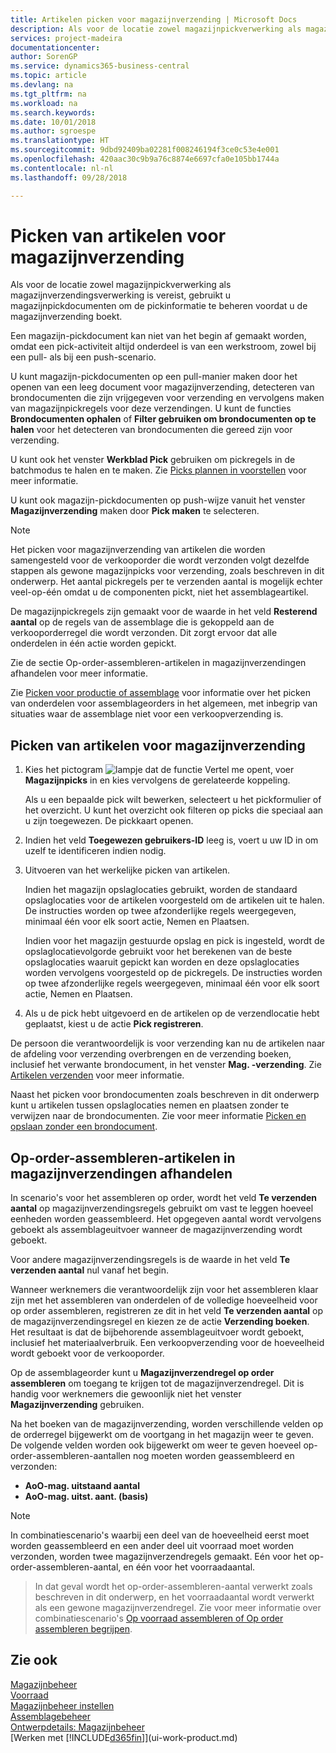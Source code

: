 ```yaml
---
title: Artikelen picken voor magazijnverzending | Microsoft Docs
description: Als voor de locatie zowel magazijnpickverwerking als magazijnverzendingsverwerking is vereist, gebruikt u magazijnpickdocumenten om de pickinformatie te beheren voordat u de magazijnverzending boekt.
services: project-madeira
documentationcenter: 
author: SorenGP
ms.service: dynamics365-business-central
ms.topic: article
ms.devlang: na
ms.tgt_pltfrm: na
ms.workload: na
ms.search.keywords: 
ms.date: 10/01/2018
ms.author: sgroespe
ms.translationtype: HT
ms.sourcegitcommit: 9dbd92409ba02281f008246194f3ce0c53e4e001
ms.openlocfilehash: 420aac30c9b9a76c8874e6697cfa0e105bb1744a
ms.contentlocale: nl-nl
ms.lasthandoff: 09/28/2018

---
```

# <a name="pick-items-for-warehouse-shipment"></a>Picken van artikelen voor magazijnverzending
Als voor de locatie zowel magazijnpickverwerking als magazijnverzendingsverwerking is vereist, gebruikt u magazijnpickdocumenten om de pickinformatie te beheren voordat u de magazijnverzending boekt.  

Een magazijn-pickdocument kan niet van het begin af gemaakt worden, omdat een pick-activiteit altijd onderdeel is van een werkstroom, zowel bij een pull- als bij een push-scenario.  

U kunt magazijn-pickdocumenten op een pull-manier maken door het openen van een leeg document voor magazijnverzending, detecteren van brondocumenten die zijn vrijgegeven voor verzending en vervolgens maken van magazijnpickregels voor deze verzendingen. U kunt de functies **Brondocumenten ophalen** of **Filter gebruiken om brondocumenten op te halen** voor het detecteren van brondocumenten die gereed zijn voor verzending.

U kunt ook het venster **Werkblad Pick** gebruiken om pickregels in de batchmodus te halen en te maken. Zie [Picks plannen in voorstellen](warehouse-how-to-plan-picks-in-worksheets.md) voor meer informatie.  

U kunt ook magazijn-pickdocumenten op push-wijze vanuit het venster **Magazijnverzending** maken door **Pick maken** te selecteren.  

> [!NOTE]  
>  Het picken voor magazijnverzending van artikelen die worden samengesteld voor de verkooporder die wordt verzonden volgt dezelfde stappen als gewone magazijnpicks voor verzending, zoals beschreven in dit onderwerp. Het aantal pickregels per te verzenden aantal is mogelijk echter veel-op-één omdat u de componenten pickt, niet het assemblageartikel.  
>   
>  De magazijnpickregels zijn gemaakt voor de waarde in het veld **Resterend aantal** op de regels van de assemblage die is gekoppeld aan de verkooporderregel die wordt verzonden. Dit zorgt ervoor dat alle onderdelen in één actie worden gepickt.  
>   
>  Zie de sectie Op-order-assembleren-artikelen in magazijnverzendingen afhandelen voor meer informatie.  
>   
>  Zie [Picken voor productie of assemblage](warehouse-how-to-pick-for-production.md) voor informatie over het picken van onderdelen voor assemblageorders in het algemeen, met inbegrip van situaties waar de assemblage niet voor een verkoopverzending is.  

## <a name="to-pick-items-for-warehouse-shipment"></a>Picken van artikelen voor magazijnverzending  
1.  Kies het pictogram ![lampje dat de functie Vertel me opent](media/ui-search/search_small.png "Vertel me wat u wilt doen"), voer **Magazijnpicks** in en kies vervolgens de gerelateerde koppeling.  

    Als u een bepaalde pick wilt bewerken, selecteert u het pickformulier of het overzicht. U kunt het overzicht ook filteren op picks die speciaal aan u zijn toegewezen. De pickkaart openen.  
2.  Indien het veld **Toegewezen gebruikers-ID** leeg is, voert u uw ID in om uzelf te identificeren indien nodig.  
3.  Uitvoeren van het werkelijke picken van artikelen.  

    Indien het magazijn opslaglocaties gebruikt, worden de standaard opslaglocaties voor de artikelen voorgesteld om de artikelen uit te halen. De instructies worden op twee afzonderlijke regels weergegeven, minimaal één voor elk soort actie, Nemen en Plaatsen.  

    Indien voor het magazijn gestuurde opslag en pick is ingesteld, wordt de opslaglocatievolgorde gebruikt voor het berekenen van de beste opslaglocaties waaruit gepickt kan worden en deze opslaglocaties worden vervolgens voorgesteld op de pickregels. De instructies worden op twee afzonderlijke regels weergegeven, minimaal één voor elk soort actie, Nemen en Plaatsen.  

4.  Als u de pick hebt uitgevoerd en de artikelen op de verzendlocatie hebt geplaatst, kiest u de actie **Pick registreren**.  

De persoon die verantwoordelijk is voor verzending kan nu de artikelen naar de afdeling voor verzending overbrengen en de verzending boeken, inclusief het verwante brondocument, in het venster **Mag. -verzending**. Zie [Artikelen verzenden](warehouse-how-ship-items.md) voor meer informatie.   

Naast het picken voor brondocumenten zoals beschreven in dit onderwerp kunt u artikelen tussen opslaglocaties nemen en plaatsen zonder te verwijzen naar de brondocumenten. Zie voor meer informatie [Picken en opslaan zonder een brondocument](warehouse-how-to-create-put-aways-from-internal-put-aways.md).  

## <a name="handling-assemble-to-order-items-in-warehouse-shipments"></a>Op-order-assembleren-artikelen in magazijnverzendingen afhandelen
In scenario's voor het assembleren op order, wordt het veld **Te verzenden aantal** op magazijnverzendingsregels gebruikt om vast te leggen hoeveel eenheden worden geassembleerd. Het opgegeven aantal wordt vervolgens geboekt als assemblageuitvoer wanneer de magazijnverzending wordt geboekt.

Voor andere magazijnverzendingsregels is de waarde in het veld **Te verzenden aantal** nul vanaf het begin.

Wanneer werknemers die verantwoordelijk zijn voor het assembleren klaar zijn met het assembleren van onderdelen of de volledige hoeveelheid voor op order assembleren, registreren ze dit in het veld **Te verzenden aantal** op de magazijnverzendingsregel en kiezen ze de actie **Verzending boeken**. Het resultaat is dat de bijbehorende assemblageuitvoer wordt geboekt, inclusief het materiaalverbruik. Een verkoopverzending voor de hoeveelheid wordt geboekt voor de verkooporder.

Op de assemblageorder kunt u **Magazijnverzendregel op order assembleren** om toegang te krijgen tot de magazijnverzendregel. Dit is handig voor werknemers die gewoonlijk niet het venster **Magazijnverzending** gebruiken.

Na het boeken van de magazijnverzending, worden verschillende velden op de orderregel bijgewerkt om de voortgang in het magazijn weer te geven. De volgende velden worden ook bijgewerkt om weer te geven hoeveel op-order-assembleren-aantallen nog moeten worden geassembleerd en verzonden:

- **AoO-mag. uitstaand aantal**
- **AoO-mag. uitst. aant. (basis)**

> [!NOTE]
> In combinatiescenario's waarbij een deel van de hoeveelheid eerst moet worden geassembleerd en een ander deel uit voorraad moet worden verzonden, worden twee magazijnverzendregels gemaakt. Eén voor het op-order-assembleren-aantal, en één voor het voorraadaantal.

> In dat geval wordt het op-order-assembleren-aantal verwerkt zoals beschreven in dit onderwerp, en het voorraadaantal wordt verwerkt als een gewone magazijnverzendregel. Zie voor meer informatie over combinatiescenario's [Op voorraad assembleren of Op order assembleren begrijpen](assembly-assemble-to-order-or-assemble-to-stock.md).

## <a name="see-also"></a>Zie ook  
[Magazijnbeheer](warehouse-manage-warehouse.md)  
[Voorraad](inventory-manage-inventory.md)  
[Magazijnbeheer instellen](warehouse-setup-warehouse.md)     
[Assemblagebeheer](assembly-assemble-items.md)    
[Ontwerpdetails: Magazijnbeheer](design-details-warehouse-management.md)  
[Werken met [!INCLUDE[d365fin](includes/d365fin_md.md)]](ui-work-product.md)

